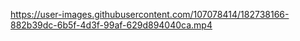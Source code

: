 https://user-images.githubusercontent.com/107078414/182738166-882b39dc-6b5f-4d3f-99af-629d894040ca.mp4
